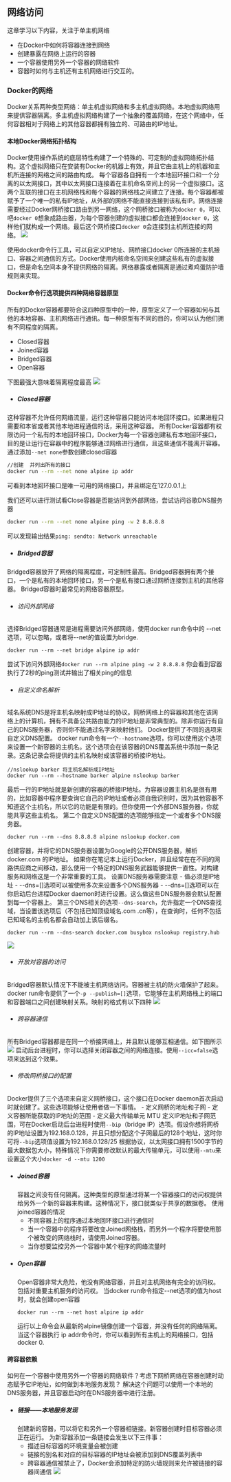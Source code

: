 ## 网络访问
这章学习以下内容，关注于单主机网络
- 在Docker中如何将容器连接到网络
- 创建暴露在网络上运行的容器
- 一个容器使用另外一个容器的网络软件
- 容器时如何与主机还有主机网络进行交互的。

### Docker的网络
Docker关系两种类型网络：单主机虚拟网络和多主机虚拟网络。本地虚拟网络用来提供容器隔离。多主机虚拟网络构建了一个抽象的覆盖网络，在这个网络中，任何容器相对于网络上的其他容器都拥有独立的、可路由的IP地址。

#### 本地Docker网络拓扑结构
Docker使用操作系统的底层特性构建了一个特殊的、可定制的虚拟网络拓扑结构。这个虚拟网络只在安装有Docker的机器上有效，并且它由主机上的机器和主机所连接的网络之间的路由构成。
每个容器各自拥有一个本地回环接口和一个分离的以太网接口，其中以太网接口连接着在主机命名空间上的另一个虚拟接口。这两个互联的接口在主机网络栈和每个容器的网络栈之间建立了连接。每个容器都被赋予了一个唯一的私有IP地址，从外部的网络不能直接连接到该私有IP。网络连接需要经过Docker网桥接口路由到另一网络，这个网桥接口被称为`docker 0`，可以吧`docker 0`想象成路由器，为每个容器创建的虚拟接口都会连接到`docker 0`，这样他们就构成一个网络。最后这个网桥接口`docker 0`会连接到主机所连接的网络。
![](/assets/Snip20190404_1.png)

使用docker命令行工具，可以自定义IP地址、网桥接口docker 0所连接的主机接口、容器之间通信的方式。Docker使用内核命名空间来创建这些私有的虚拟接口，但是命名空间本身不提供网络的隔离。网络暴露或者隔离是通过煮鸡蛋防护墙规则来实现。

#### Docker命令行选项提供四种网络容器原型
所有的Docker容器都要符合这四种原型中的一种，原型定义了一个容器如何与其他的本地容器、主机网络进行通讯。每一种原型有不同的目的，你可以认为他们拥有不同程度的隔离。
- Closed容器
- Joined容器
- Bridged容器
- Open容器

下图最强大意味着隔离程度最高
![](/assets/Snip20190404_2.png)


- ##### Closed容器

这种容器不允许任何网络流量，运行这种容器只能访问本地回环接口。如果进程只需要和本省或者其他本地进程通信的话，采用这种容器。
所有Docker容器都有权限访问一个私有的本地回环接口，Docker为每一个容器创建私有本地回环接口，目的是让运行在容器中的程序能够通过网络进行通信，且这些通信不能离开容器。
通过添加`--net none`参数创建closed容器
```sh
//创建  并列出所有的接口
docker run --rm --net none alpine ip addr
```
可看到本地回环接口是唯一可用的网络接口，并且绑定在127.0.0.1上

我们还可以进行测试看Close容器是否能访问到外部网络，尝试访问谷歌DNS服务器
```sh
docker run --rm --net none alpine ping -w 2 8.8.8.8
```
可以发现输出结果`ping: sendto: Network unreachable`

- ##### Bridged容器
Bridged容器放开了网络的隔离程度，可定制性最高。Bridged容器拥有两个接口，一个是私有的本地回环接口，另一个是私有接口通过网桥连接到主机的其他容器。
Bridged容器时最常见的网络容器原型。

   - ###### 访问外部网络
   选择Bridged容器通常是进程需要访问外部网络，使用docker run命令中的 --net选项，可以忽略，或者将--net的值设置为bridge.
   ```
   docker run --rm --net bridge alpine ip addr
   ```
   尝试下访问外部网络`docker run --rm alpine ping -w 2 8.8.8.8`
   你会看到容器执行了2秒的ping测试并输出了相关ping的信息
   
   - ###### 自定义命名解析
   域名系统DNS是将主机名映射成IP地址的协议。网桥网络上的容器和其他在该网络上的计算机，拥有不具备公共路由能力的IP地址是非常典型的。除非你运行有自己的DNS服务器，否则你不能通过名字来映射他们。
   Docker提供了不同的选项来自定义DNS配置。
   docker run命令有一个`--hostname`选项，你可以使用这个选项来设置一个新容器的主机名。这个选项会在该容器的DNS覆盖系统中添加一条记录。这条记录会将提供的主机名映射成该容器的桥接IP地址。
   ```
   //nslookup barker 将主机名解析成IP地址
   docker run --rm --hostname barker alpine nslookup barker
   ```
   最后一行的IP地址就是新创建的容器的桥接IP地址。为容器设置主机名是很有用的，比如容器中程序要查询它自己的IP地址或者必须自我识别时，因为其他容器不知道这个主机名，所以它的功能是有限的。但你使用一个外部DNS服务器，你就能共享这些主机名。
   第二个自定义DNS配置的选项能够指定一个或者多个DNS服务器。
   ```
   docker run --rm --dns 8.8.8.8 alpine nslookup docker.com
   ```
   创建容器，并将它的DNS服务器设置为Google的公开DNS服务器，解析docker.com
的IP地址。
   如果你在笔记本上运行Docker，并且经常在在不同的网路供应商之间移动，那么使用一个特定的DNS服务武器能够提供一直性。对构建服务和网络这是一个非常重要的工具。
   设置DNS服务器需要注意
    - 值必须是IP地址
    - --dns=[]选项可以被使用多次来设置多个DNS服务器
    - --dns=[]选项可以在你启动后台进程Docker daemon时进行设置。这么做这些DNS服务器会默认配置到每一个容器上。
   第三个DNS相关的选项`--dns-search`，允许指定一个DNS查找域，当设置该选项后（不包括已知顶级域名.com .cn等），在查询时，任何不包括已知域名的主机名都会自动加上该后缀名。
   ```
   docker run --rm --dns-search docker.com busybox nslookup registry.hub
   ```
   ![](/assets/Snip20190404_3.png)

   - ###### 开放对容器的访问
   Bridged容器默认情况下不能被主机网络访问。容器被主机的防火墙保护了起来。
   docker run命令提供了一个`-p --publish=[]`选项，它能够在主机网络栈上的端口和容器端口之间创建映射关系。映射的格式有以下四种
   ![](/assets/Snip20190404_4.png)
   
   - ###### 跨容器通信
   所有Bridged容器都是在同一个桥接网络上，并且默认能够互相通信。如下图所示
   ![](/assets/Snip20190404_5.png)
   启动后台进程时，你可以选择关闭容器之间的网络连接。使用`--icc=false`选项来达到这个效果。
   - ###### 修改网桥接口的配置
   Docker提供了三个选项来自定义网桥接口，这个接口在Docker daemon首次启动时就创建了。这些选项能够让使用者做一下事情。
      - 定义网桥的地址和子网
      - 定义容器所能获取的IP地址的范围
      - 定义最大传输单元 MTU
   定义IP地址和子网范围，可在Docker启动后台进程时使用`--bip`（bridge IP）选项。假设你想将网桥的IP地址设置为192.168.0.128，并且只想分配这个子网最后的128个地址，这时你可将`--bip`选项值设置为192.168.0.128/25 
   根据协议，以太网接口拥有1500字节的最大数据包大小，特殊情况下你需要修改默认的最大传输单元，可以使用`--mtu`来设置这个大小`docker -d --mtu 1200`
   
- ##### Joined容器
  容器之间没有任何隔离。这种类型的原型通过将某一个容器接口的访问权提供给另外一个新的容器来构建。这种情况下，接口就类似于共享的数据卷。
  使用joined容器的情况
   - 不同容器上的程序通过本地回环接口进行通信时
   - 当一个容器中的程序将要改变Joined网络栈，而另外一个程序将要使用那个被改变的网络栈时，请使用Joined容器。
   - 当你想要监控另外一个容器中某个程序的网络流量时 
- ##### Open容器
   Open容器非常大危险，他没有网络容器，并且对主机网络有完全的访问权。包括对重要主机服务的访问权。
   当docker run命令指定--net选项的值为host时，就会创建open容器
   ```
   docker run --rm --net host alpine ip addr
   ```
   运行以上命令会从最新的alpine镜像创建一个容器，并没有任何的网络隔离。当这个容器执行 ip addr命令时，你可以看到所有主机上的网络接口，包括docker 0.

#### 跨容器依赖
  如何在一个容器中使用另外一个容器的网络软件？考虑下网桥网络在容器创建时动态赋予它IP地址，如何做到本地服务发现？
  解决这个问题可以使用一个本地的DNS服务器，并且容器启动时在DNS服务器中进行注册。
- ##### 链接——本地服务发现
  创建新的容器，可以将它和另外一个容器相链接。新容器创建时目标容器必须正在运行。
  为新容器添加一条链接会发生以下三件事：
  - 描述目标容器的环境变量会被创建
  - 链接的别名和对应的目标容器的IP地址会被添加到DNS覆盖列表中
  - 跨容器通信被禁止了，Docker会添加特定的防火墙规则来允许被链接的容器间通信
  ![](/assets/Snip20190408_6.png)





